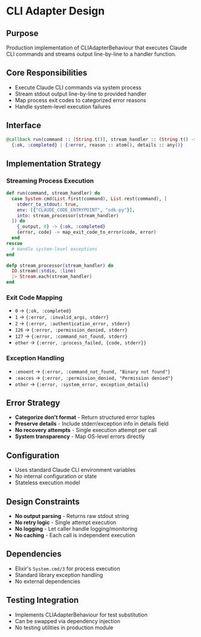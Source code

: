 # CLI Adapter Design

## Purpose
Production implementation of CLIAdapterBehaviour that executes Claude CLI commands and streams output line-by-line to a handler function.

## Core Responsibilities
- Execute Claude CLI commands via system process
- Stream stdout output line-by-line to provided handler
- Map process exit codes to categorized error reasons
- Handle system-level execution failures

## Interface

```elixir
@callback run(command :: [String.t()], stream_handler :: (String.t() -> :ok)) :: 
  {:ok, :completed} | {:error, reason :: atom(), details :: any()}
```

## Implementation Strategy

### Streaming Process Execution
```elixir
def run(command, stream_handler) do
  case System.cmd(List.first(command), List.rest(command), [
    stderr_to_stdout: true,
    env: [{"CLAUDE_CODE_ENTRYPOINT", "sdk-py"}],
    into: stream_processor(stream_handler)
  ]) do
    {_output, 0} -> {:ok, :completed}
    {error, code} -> map_exit_code_to_error(code, error)
  end
rescue
  # Handle system-level exceptions
end

defp stream_processor(stream_handler) do
  IO.stream(:stdio, :line)
  |> Stream.each(stream_handler)
end
```

### Exit Code Mapping
- `0` → `{:ok, :completed}`
- `1` → `{:error, :invalid_args, stderr}`
- `2` → `{:error, :authentication_error, stderr}`
- `126` → `{:error, :permission_denied, stderr}`
- `127` → `{:error, :command_not_found, stderr}`
- `other` → `{:error, :process_failed, {code, stderr}}`

### Exception Handling
- `:enoent` → `{:error, :command_not_found, "Binary not found"}`
- `:eacces` → `{:error, :permission_denied, "Permission denied"}`
- `other` → `{:error, :system_error, exception_details}`

## Error Strategy
- **Categorize don't format** - Return structured error tuples
- **Preserve details** - Include stderr/exception info in details field
- **No recovery attempts** - Single execution attempt per call
- **System transparency** - Map OS-level errors directly

## Configuration
- Uses standard Claude CLI environment variables
- No internal configuration or state
- Stateless execution model

## Design Constraints
- **No output parsing** - Returns raw stdout string
- **No retry logic** - Single attempt execution
- **No logging** - Let caller handle logging/monitoring
- **No caching** - Each call is independent execution

## Dependencies
- Elixir's `System.cmd/3` for process execution
- Standard library exception handling
- No external dependencies

## Testing Integration
- Implements CLIAdapterBehaviour for test substitution
- Can be swapped via dependency injection
- No testing utilities in production module